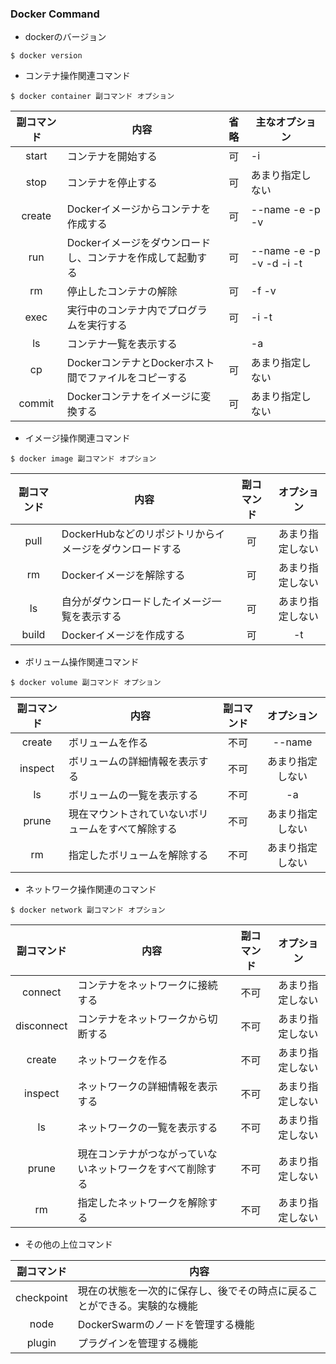 ### Docker Command

- dockerのバージョン
```console
$ docker version
```

- コンテナ操作関連コマンド
```console
$ docker container 副コマンド オプション
```

| 副コマンド  | 内容                               | 省略  | 主なオプション                  |
| :----: | -------------------------------- | :-: | ------------------------ |
| start  | コンテナを開始する                        | 可   | -i                       |
| stop   | コンテナを停止する                        | 可   | あまり指定しない                 |
| create | Dockerイメージからコンテナを作成する            | 可   | --name -e -p -v          |
| run    | Dockerイメージをダウンロードし、コンテナを作成して起動する | 可   | --name -e -p -v -d -i -t |
| rm     | 停止したコンテナの解除                      | 可   | -f -v                    |
| exec   | 実行中のコンテナ内でプログラムを実行する             | 可   | -i -t                    |
| ls     | コンテナ一覧を表示する                      |     | -a                       |
| cp     | DockerコンテナとDockerホスト間でファイルをコピーする | 可   | あまり指定しない                 |
| commit | Dockerコンテナをイメージに変換する             | 可   | あまり指定しない                 |

- イメージ操作関連コマンド
```console
$ docker image 副コマンド オプション
```
| 副コマンド | 内容                               | 副コマンド | オプション |
| :---: | -------------------------------- | :---: | :---: |
| pull  | DockerHubなどのリポジトリからイメージをダウンロードする | 可     | あまり指定しない      |
| rm    | Dockerイメージを解除する                  | 可     | あまり指定しない       |
| ls    | 自分がダウンロードしたイメージ一覧を表示する           | 可     | あまり指定しない      |
| build | Dockerイメージを作成する                  | 可     | -t      |

- ボリューム操作関連コマンド
```console
$ docker volume 副コマンド オプション
```
| 副コマンド   | 内容                        | 副コマンド | オプション  |
| :-----: | ------------------------- | :---: | :----: |
| create  | ボリュームを作る                  | 不可    | --name |
| inspect | ボリュームの詳細情報を表示する           | 不可    | あまり指定しない       |
| ls      | ボリュームの一覧を表示する             | 不可    | -a       |
| prune   | 現在マウントされていないボリュームをすべて解除する | 不可    | あまり指定しない       |
| rm      | 指定したボリュームを解除する            | 不可    | あまり指定しない       |

- ネットワーク操作関連のコマンド
```console
$ docker network 副コマンド オプション
```
| 副コマンド      | 内容                            | 副コマンド | オプション |
| :--------: | ----------------------------- | :---: | :---: |
| connect    | コンテナをネットワークに接続する              | 不可    | あまり指定しない      |
| disconnect | コンテナをネットワークから切断する             | 不可    | あまり指定しない      |
| create     | ネットワークを作る                     | 不可    | あまり指定しない      |
| inspect    | ネットワークの詳細情報を表示する              | 不可    | あまり指定しない      |
| ls         | ネットワークの一覧を表示する                | 不可    | あまり指定しない      |
| prune      | 現在コンテナがつながっていないネットワークをすべて削除する | 不可    | あまり指定しない      |
| rm         | 指定したネットワークを解除する               | 不可    | あまり指定しない      |

- その他の上位コマンド

| 副コマンド      | 内容                                   |
| :--------: | ------------------------------------ |
| checkpoint | 現在の状態を一次的に保存し、後でその時点に戻ることができる。実験的な機能 |
| node       | DockerSwarmのノードを管理する機能               |
| plugin     | プラグインを管理する機能                         |